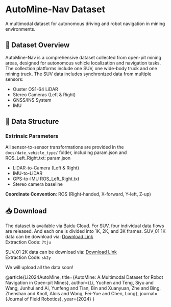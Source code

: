 # AutoMine-Nav Dataset

A multimodal dataset for autonomous driving and robot navigation in mining environments.

## 📌 Dataset Overview

AutoMine-Nav is a comprehensive dataset collected from open-pit mining areas, designed for autonomous vehicle localization and navigation tasks. The collection platforms include one SUV, one wide-body truck and one mining truck. The SUV data includes synchronized data from multiple sensors:

- Ouster OS1-64 LiDAR
- Stereo Cameras (Left & Right)
- GNSS/INS System
- IMU

## 📁 Data Structure

### Extrinsic Parameters
All sensor-to-sensor transformations are provided in the `docs/date_vehicle_type/` folder, including param.json and ROS_Left_Right.txt:
param.json
- LiDAR-to-Camera (Left & Right)
- IMU-to-LiDAR
- GPS-to-IMU
ROS_Left_Right.txt
- Stereo camera baseline

**Coordinate Convention**: ROS (Right-handed, X-forward, Y-left, Z-up)

## 📥 Download

The dataset is available via Baidu Cloud.
For SUV, four individual data flows are released. And each one is divided into 1K, 2K, and 3K frames.
SUV_01 1K data can be download via:
[Download Link](https://pan.baidu.com/s/1vrKBsuKGj-v3_toB8TGDAw?pwd=7tju)  
Extraction Code: `7tju`

SUV_01 2K data can be download via:
[Download Link](https://pan.baidu.com/s/1rvg8PIkjIiYyySfe0dGbKw?pwd=sk2y)  
Extraction Code: `sk2y`

We will upload all the data soon!

@article{Li2024AutoMine,
  title={AutoMine: A Multimodal Dataset for Robot Navigation in Open-pit Mines},
  author={Li, Yuchen and Teng, Siyu and Wang, Junhui and Ai, Yunfeng and Tian, Bin and 
          Xuanyuan, Zhe and Bing, Zhenshan and Knoll, Alois and Wang, Fei-Yue and Chen, Long},
  journal={Journal of Field Robotics},
  year={2024}
}
